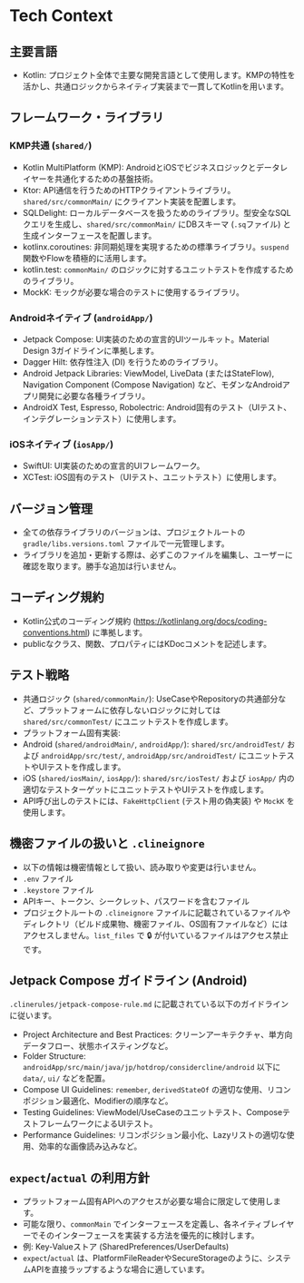 # Tech Context

## 主要言語
- Kotlin: プロジェクト全体で主要な開発言語として使用します。KMPの特性を活かし、共通ロジックからネイティブ実装まで一貫してKotlinを用います。

## フレームワーク・ライブラリ
### KMP共通 (`shared/`)
- Kotlin MultiPlatform (KMP): AndroidとiOSでビジネスロジックとデータレイヤーを共通化するための基盤技術。
- Ktor: API通信を行うためのHTTPクライアントライブラリ。`shared/src/commonMain/` にクライアント実装を配置します。
- SQLDelight: ローカルデータベースを扱うためのライブラリ。型安全なSQLクエリを生成し、`shared/src/commonMain/` にDBスキーマ (`.sq`ファイル) と生成インターフェースを配置します。
- kotlinx.coroutines: 非同期処理を実現するための標準ライブラリ。`suspend`関数やFlowを積極的に活用します。
- kotlin.test: `commonMain/` のロジックに対するユニットテストを作成するためのライブラリ。
- MockK: モックが必要な場合のテストに使用するライブラリ。

### Androidネイティブ (`androidApp/`)
- Jetpack Compose: UI実装のための宣言的UIツールキット。Material Design 3ガイドラインに準拠します。
- Dagger Hilt: 依存性注入 (DI) を行うためのライブラリ。
- Android Jetpack Libraries: ViewModel, LiveData (またはStateFlow), Navigation Component (Compose Navigation) など、モダンなAndroidアプリ開発に必要な各種ライブラリ。
- AndroidX Test, Espresso, Robolectric: Android固有のテスト（UIテスト、インテグレーションテスト）に使用します。

### iOSネイティブ (`iosApp/`)
- SwiftUI: UI実装のための宣言的UIフレームワーク。
- XCTest: iOS固有のテスト（UIテスト、ユニットテスト）に使用します。

## バージョン管理
- 全ての依存ライブラリのバージョンは、プロジェクトルートの `gradle/libs.versions.toml` ファイルで一元管理します。
- ライブラリを追加・更新する際は、必ずこのファイルを編集し、ユーザーに確認を取ります。勝手な追加は行いません。

## コーディング規約
- Kotlin公式のコーディング規約 (https://kotlinlang.org/docs/coding-conventions.html) に準拠します。
- publicなクラス、関数、プロパティにはKDocコメントを記述します。

## テスト戦略
- 共通ロジック (`shared/commonMain/`): UseCaseやRepositoryの共通部分など、プラットフォームに依存しないロジックに対しては `shared/src/commonTest/` にユニットテストを作成します。
- プラットフォーム固有実装:
- Android (`shared/androidMain/`, `androidApp/`): `shared/src/androidTest/` および `androidApp/src/test/`, `androidApp/src/androidTest/` にユニットテストやUIテストを作成します。
- iOS (`shared/iosMain/`, `iosApp/`): `shared/src/iosTest/` および `iosApp/` 内の適切なテストターゲットにユニットテストやUIテストを作成します。
- API呼び出しのテストには、`FakeHttpClient` (テスト用の偽実装) や `MockK` を使用します。

## 機密ファイルの扱いと `.clineignore`
- 以下の情報は機密情報として扱い、読み取りや変更は行いません。
- `.env` ファイル
- `.keystore` ファイル
- APIキー、トークン、シークレット、パスワードを含むファイル
- プロジェクトルートの `.clineignore` ファイルに記載されているファイルやディレクトリ（ビルド成果物、機密ファイル、OS固有ファイルなど）にはアクセスしません。`list_files` で 🔒 が付いているファイルはアクセス禁止です。

## Jetpack Compose ガイドライン (Android)
`.clinerules/jetpack-compose-rule.md` に記載されている以下のガイドラインに従います。
- Project Architecture and Best Practices: クリーンアーキテクチャ、単方向データフロー、状態ホイスティングなど。
- Folder Structure: `androidApp/src/main/java/jp/hotdrop/considercline/android` 以下に `data/`, `ui/` などを配置。
- Compose UI Guidelines: `remember`, `derivedStateOf` の適切な使用、リコンポジション最適化、Modifierの順序など。
- Testing Guidelines: ViewModel/UseCaseのユニットテスト、ComposeテストフレームワークによるUIテスト。
- Performance Guidelines: リコンポジション最小化、Lazyリストの適切な使用、効率的な画像読み込みなど。

## `expect`/`actual` の利用方針
- プラットフォーム固有APIへのアクセスが必要な場合に限定して使用します。
- 可能な限り、`commonMain` でインターフェースを定義し、各ネイティブレイヤーでそのインターフェースを実装する方法を優先的に検討します。
- 例: Key-Valueストア (SharedPreferences/UserDefaults)
- `expect`/`actual` は、PlatformFileReaderやSecureStorageのように、システムAPIを直接ラップするような場合に適しています。
